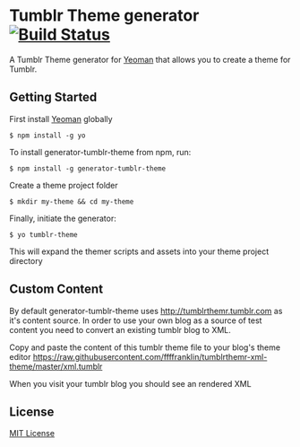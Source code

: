 # Tumblr Theme generator [![Build Status](https://secure.travis-ci.org/ffffranklin/generator-tumblr-theme.png?branch=master)](https://travis-ci.org/ffffranklin/generator-tumblr-theme)

A Tumblr Theme generator for [Yeoman](http://yeoman.io) that allows you to create a theme for Tumblr.


## Getting Started

First install [Yeoman](http://yeoman.io) globally  

```
$ npm install -g yo
```

To install generator-tumblr-theme from npm, run:

```
$ npm install -g generator-tumblr-theme
```

Create a theme project folder

```
$ mkdir my-theme && cd my-theme
```

Finally, initiate the generator:

```
$ yo tumblr-theme
```

This will expand the themer scripts and assets into your theme project directory 

## Custom Content

By default generator-tumblr-theme uses http://tumblrthemr.tumblr.com as it's content source.   In order to use your own blog as a source of test content you need to convert an existing tumblr blog to XML.  

Copy and paste the content of this tumblr theme file to your blog's theme editor
https://raw.githubusercontent.com/ffffranklin/tumblrthemr-xml-theme/master/xml.tumblr

When you visit your tumblr blog you should see an rendered XML

## License

[MIT License](http://en.wikipedia.org/wiki/MIT_License)
